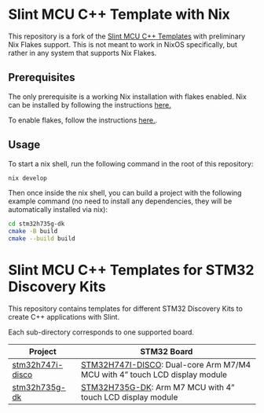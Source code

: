 # Slint MCU C++ Template with Nix

This repository is a fork of the [Slint MCU C++ Templates](https://github.com/slint-ui/slint-mcu-cpp-templates) with preliminary Nix Flakes support. This is not meant to work in NixOS specifically, but rather in any system that supports Nix Flakes.

## Prerequisites

The only prerequisite is a working Nix installation with flakes enabled.  Nix can be installed by following the instructions [here.](https://nixos.org/download/)

To enable flakes, follow the instructions [here.](https://nixos.wiki/wiki/Flakes).

## Usage

To start a nix shell, run the following command in the root of this repository:

```bash
nix develop
```

Then once inside the nix shell, you can build a project with the following example command (no need to install any dependencies, they will be automatically installed via nix):

```bash
cd stm32h735g-dk
cmake -B build
cmake --build build
```

# Slint MCU C++ Templates for STM32 Discovery Kits

This repository contains templates for different STM32 Discovery Kits to create C++ applications with Slint.

Each sub-directory corresponds to one supported board.

| Project                                          | STM32 Board                                                                      |
|--------------------------------------------------|----------------------------------------------------------------------------------|
| [stm32h747i-disco](./stm32h747i-disco/README.md) | [STM32H747I-DISCO](https://www.st.com/en/evaluation-tools/stm32h747i-disco.html): Dual-core Arm M7/M4 MCU with 4” touch LCD display module |
| [stm32h735g-dk](./stm32h735g-dk/README.md) | [STM32H735G-DK](https://www.st.com/en/evaluation-tools/stm32h735g-dk.html): Arm M7 MCU with 4” touch LCD display module |
